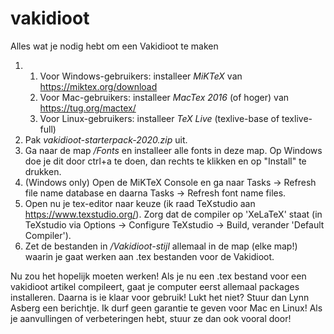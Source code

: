 # vakidioot
Alles wat je nodig hebt om een Vakidioot te maken

1. 1. Voor Windows-gebruikers: installeer *MiKTeX* van https://miktex.org/download
   2. Voor Mac-gebruikers: installeer *MacTex 2016* (of hoger) van https://tug.org/mactex/
   3. Voor Linux-gebruikers: installeer *TeX Live* (texlive-base of texlive-full)
2. Pak *vakidioot-starterpack-2020.zip* uit.
3. Ga naar de map */Fonts* en installeer alle fonts in deze map. Op Windows doe je dit door ctrl+a te doen, dan rechts te klikken en op "Install" te drukken.
4. (Windows only) Open de MiKTeX Console en ga naar Tasks -> Refresh file name database en daarna Tasks -> Refresh font name files.
5. Open nu je tex-editor naar keuze (ik raad TeXstudio aan https://www.texstudio.org/). Zorg dat de compiler op 'XeLaTeX' staat (in TeXstudio via Options -> Configure TeXstudio -> Build, verander 'Default Compiler').
6. Zet de bestanden in */Vakidioot-stijl* allemaal in de map (elke map!) waarin je gaat werken aan .tex bestanden voor de Vakidioot.

Nu zou het hopelijk moeten werken! Als je nu een .tex bestand voor een vakidioot artikel compileert, gaat je computer eerst allemaal packages installeren. Daarna is ie klaar voor gebruik! Lukt het niet? Stuur dan Lynn Asberg een berichtje.  Ik durf geen garantie te geven voor Mac en Linux! Als je aanvullingen of verbeteringen hebt, stuur ze dan ook vooral door!
